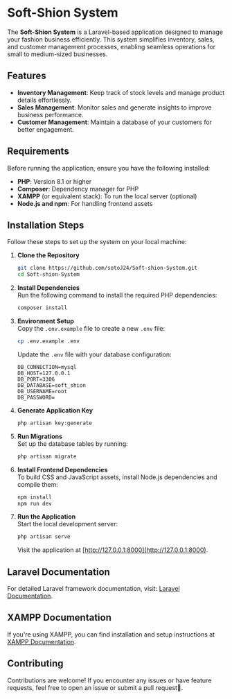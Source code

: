 # Soft-Shion System

The **Soft-Shion System** is a Laravel-based application designed to manage your fashion business efficiently. This system simplifies inventory, sales, and customer management processes, enabling seamless operations for small to medium-sized businesses.

## Features

- **Inventory Management**: Keep track of stock levels and manage product details effortlessly.  
- **Sales Management**: Monitor sales and generate insights to improve business performance.  
- **Customer Management**: Maintain a database of your customers for better engagement.  

## Requirements

Before running the application, ensure you have the following installed:

- **PHP**: Version 8.1 or higher  
- **Composer**: Dependency manager for PHP  
- **XAMPP** (or equivalent stack): To run the local server (optional)  
- **Node.js and npm**: For handling frontend assets  

## Installation Steps

Follow these steps to set up the system on your local machine:

1. **Clone the Repository**  
   ```bash
   git clone https://github.com/sotoJ24/Soft-shion-System.git
   cd Soft-shion-System
   ```

2. **Install Dependencies**  
   Run the following command to install the required PHP dependencies:  
   ```bash
   composer install
   ```

3. **Environment Setup**  
   Copy the `.env.example` file to create a new `.env` file:  
   ```bash
   cp .env.example .env
   ```  
   Update the `.env` file with your database configuration:  
   ```env
   DB_CONNECTION=mysql
   DB_HOST=127.0.0.1
   DB_PORT=3306
   DB_DATABASE=soft_shion
   DB_USERNAME=root
   DB_PASSWORD=
   ```

4. **Generate Application Key**  
   ```bash
   php artisan key:generate
   ```

5. **Run Migrations**  
   Set up the database tables by running:  
   ```bash
   php artisan migrate
   ```

6. **Install Frontend Dependencies**  
   To build CSS and JavaScript assets, install Node.js dependencies and compile them:  
   ```bash
   npm install
   npm run dev
   ```

7. **Run the Application**  
   Start the local development server:  
   ```bash
   php artisan serve
   ```  
   Visit the application at [http://127.0.0.1:8000](http://127.0.0.1:8000).

## Laravel Documentation

For detailed Laravel framework documentation, visit: [Laravel Documentation](https://laravel.com/docs).

## XAMPP Documentation

If you're using XAMPP, you can find installation and setup instructions at [XAMPP Documentation](https://www.apachefriends.org/index.html).

## Contributing

Contributions are welcome! If you encounter any issues or have feature requests, feel free to open an issue or submit a pull request🚀.
